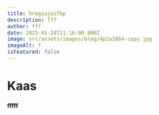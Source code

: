 ```yaml
---
title: hregiujozfkp
description: fff
author: fff
date: 2025-05-24T11:16:00.000Z
image: src/assets/images/blog/4p2a1864-copy.jpg
imageAlt: f
isFeatured: false
---
```

# Kaas





#### fffff
